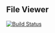## File Viewer 
[![Build Status](https://travis-ci.org/Undin/file-tree-viewer.svg?branch=master)](https://travis-ci.org/Undin/file-tree-viewer)
